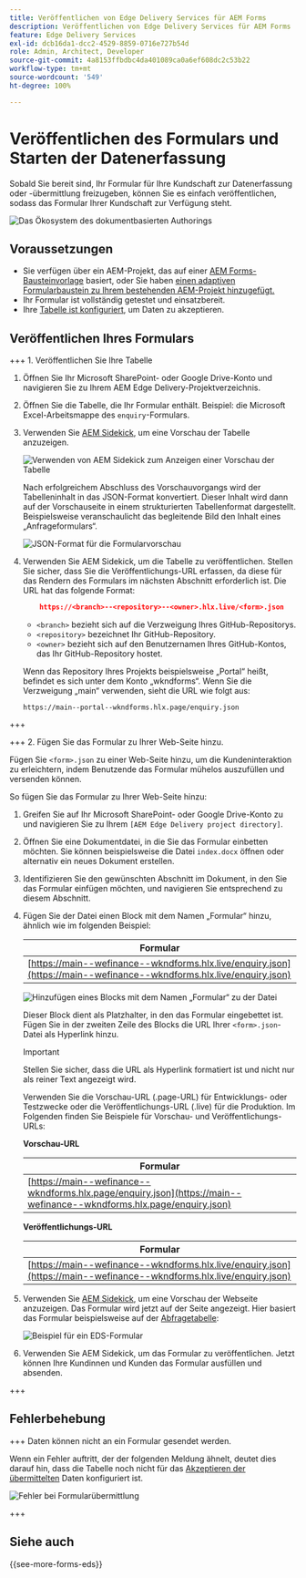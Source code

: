 ```yaml
---
title: Veröffentlichen von Edge Delivery Services für AEM Forms
description: Veröffentlichen von Edge Delivery Services für AEM Forms
feature: Edge Delivery Services
exl-id: dcb16da1-dcc2-4529-8859-0716e727b54d
role: Admin, Architect, Developer
source-git-commit: 4a8153ffbdbc4da401089ca0a6ef608dc2c53b22
workflow-type: tm+mt
source-wordcount: '549'
ht-degree: 100%

---
```


# Veröffentlichen des Formulars und Starten der Datenerfassung

Sobald Sie bereit sind, Ihr Formular für Ihre Kundschaft zur Datenerfassung oder -übermittlung freizugeben, können Sie es einfach veröffentlichen, sodass das Formular Ihrer Kundschaft zur Verfügung steht.

![Das Ökosystem des dokumentbasierten Authorings](/help/edge/assets/document-based-authoring-workflow-publish-form.png)

## Voraussetzungen

* Sie verfügen über ein AEM-Projekt, das auf einer [AEM Forms-Bausteinvorlage](/help/edge/docs/forms/tutorial.md#create-a-new-aem-project-pre-configured-with-adaptive-forms-block) basiert, oder Sie haben [einen adaptiven Formularbaustein zu Ihrem bestehenden AEM-Projekt hinzugefügt.](/help/edge/docs/forms/tutorial.md#add-adaptive-forms-block-to-your-existing-aem-project)
* Ihr Formular ist vollständig getestet und einsatzbereit.
* Ihre [Tabelle ist konfiguriert](/help/edge/docs/forms/submit-forms.md), um Daten zu akzeptieren.


## Veröffentlichen Ihres Formulars

+++ 1. Veröffentlichen Sie Ihre Tabelle

1. Öffnen Sie Ihr Microsoft SharePoint- oder Google Drive-Konto und navigieren Sie zu Ihrem AEM Edge Delivery-Projektverzeichnis.

1. Öffnen Sie die Tabelle, die Ihr Formular enthält. Beispiel: die Microsoft Excel-Arbeitsmappe des `enquiry`-Formulars.

1. Verwenden Sie [AEM Sidekick](https://www.aem.live/developer/tutorial#preview-and-publish-your-content), um eine Vorschau der Tabelle anzuzeigen.

   ![Verwenden von AEM Sidekick zum Anzeigen einer Vorschau der Tabelle](/help/edge/assets/preview-form.png)

   Nach erfolgreichem Abschluss des Vorschauvorgangs wird der Tabelleninhalt in das JSON-Format konvertiert. Dieser Inhalt wird dann auf der Vorschauseite in einem strukturierten Tabellenformat dargestellt. Beispielsweise veranschaulicht das begleitende Bild den Inhalt eines „Anfrageformulars“.

   ![JSON-Format für die Formularvorschau](/help/edge/assets/forms-preview-json-format.png)

1. Verwenden Sie AEM Sidekick, um die Tabelle zu veröffentlichen. Stellen Sie sicher, dass Sie die Veröffentlichungs-URL erfassen, da diese für das Rendern des Formulars im nächsten Abschnitt erforderlich ist. Die URL hat das folgende Format:


   ```JSON
       https://<branch>--<repository>--<owner>.hlx.live/<form>.json
   ```

   * `<branch>` bezieht sich auf die Verzweigung Ihres GitHub-Repositorys.
   * `<repository>` bezeichnet Ihr GitHub-Repository.
   * `<owner>` bezieht sich auf den Benutzernamen Ihres GitHub-Kontos, das Ihr GitHub-Repository hostet.

   Wenn das Repository Ihres Projekts beispielsweise „Portal“ heißt, befindet es sich unter dem Konto „wkndforms“. Wenn Sie die Verzweigung „main“ verwenden, sieht die URL wie folgt aus:

   `https://main--portal--wkndforms.hlx.page/enquiry.json`

+++

+++ 2. Fügen Sie das Formular zu Ihrer Web-Seite hinzu.

Fügen Sie `<form>.json` zu einer Web-Seite hinzu, um die Kundeninteraktion zu erleichtern, indem Benutzende das Formular mühelos auszufüllen und versenden können.


So fügen Sie das Formular zu Ihrer Web-Seite hinzu:

1. Greifen Sie auf Ihr Microsoft SharePoint- oder Google Drive-Konto zu und navigieren Sie zu Ihrem `[AEM Edge Delivery project directory]`.

1. Öffnen Sie eine Dokumentdatei, in die Sie das Formular einbetten möchten. Sie können beispielsweise die Datei `index.docx` öffnen oder alternativ ein neues Dokument erstellen.

1. Identifizieren Sie den gewünschten Abschnitt im Dokument, in den Sie das Formular einfügen möchten, und navigieren Sie entsprechend zu diesem Abschnitt.

1. Fügen Sie der Datei einen Block mit dem Namen „Formular“ hinzu, ähnlich wie im folgenden Beispiel:

   | Formular |
   |---|
   | [https://main--wefinance--wkndforms.hlx.live/enquiry.json](https://main--wefinance--wkndforms.hlx.live/enquiry.json) |

   ![Hinzufügen eines Blocks mit dem Namen „Formular“ zu der Datei](/help/edge/assets/enquiry-doc-to-embed-form.png)

   Dieser Block dient als Platzhalter, in den das Formular eingebettet ist. Fügen Sie in der zweiten Zeile des Blocks die URL Ihrer `<form>.json`-Datei als Hyperlink hinzu.

   >[!IMPORTANT]
   >
   >
   > Stellen Sie sicher, dass die URL als Hyperlink formatiert ist und nicht nur als reiner Text angezeigt wird.

   Verwenden Sie die Vorschau-URL (.page-URL) für Entwicklungs- oder Testzwecke oder die Veröffentlichungs-URL (.live) für die Produktion. Im Folgenden finden Sie Beispiele für Vorschau- und Veröffentlichungs-URLs:

   **Vorschau-URL**

   | Formular |
   |---|
   | [https://main--wefinance--wkndforms.hlx.page/enquiry.json](https://main--wefinance--wkndforms.hlx.page/enquiry.json) |


   **Veröffentlichungs-URL**

   | Formular |
   |---|
   | [https://main--wefinance--wkndforms.hlx.live/enquiry.json](https://main--wefinance--wkndforms.hlx.live/enquiry.json) |

1. Verwenden Sie [AEM Sidekick](https://www.aem.live/developer/tutorial#preview-and-publish-your-content), um eine Vorschau der Webseite anzuzeigen. Das Formular wird jetzt auf der Seite angezeigt. Hier basiert das Formular beispielsweise auf der [Abfragetabelle](https://docs.google.com/spreadsheets/d/196lukD028RDK_evBelkOonPxC7w0l_IiJ-Yx3DvMfNk/edit#gid=0):


   ![Beispiel für ein EDS-Formular](/help/edge/assets/eds-form.png)

1. Verwenden Sie AEM Sidekick, um das Formular zu veröffentlichen. Jetzt können Ihre Kundinnen und Kunden das Formular ausfüllen und absenden.

+++

## Fehlerbehebung

+++ Daten können nicht an ein Formular gesendet werden.

Wenn ein Fehler auftritt, der der folgenden Meldung ähnelt, deutet dies darauf hin, dass die Tabelle noch nicht für das [Akzeptieren der übermittelten](/help/edge/docs/forms/submit-forms.md) Daten konfiguriert ist.

![Fehler bei Formularübermittlung](/help/edge/assets/form-error.png)

+++


## Siehe auch

{{see-more-forms-eds}}
